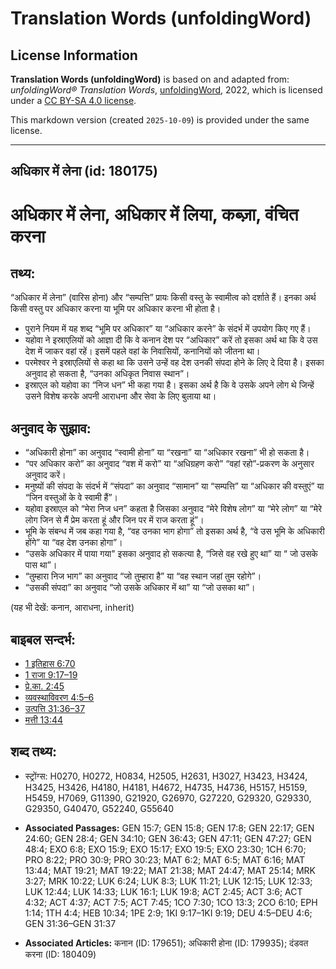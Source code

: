 # Translation Words (unfoldingWord)

## License Information

**Translation Words (unfoldingWord)** is based on and adapted from: _unfoldingWord® Translation Words_, [unfoldingWord](https://unfoldingword.org/utw), 2022, which is licensed under a [CC BY-SA 4.0 license](https://creativecommons.org/licenses/by-sa/4.0/legalcode.en).

This markdown version (created `2025-10-09`) is provided under the same license.



--------------------------------

## अधिकार में लेना (id: 180175)

अधिकार में लेना, अधिकार में लिया, कब्ज़ा, वंचित करना
====================================================

तथ्य:
-----

“अधिकार में लेना” (वारिस होना) और “सम्पत्ति” प्रायः किसी वस्तु के स्वामीत्व को दर्शाते हैं। इनका अर्थ किसी वस्तु पर अधिकार करना या भूमि पर अधिकार करना भी होता है।

* पुराने नियम में यह शब्द “भूमि पर अधिकार” या “अधिकार करने” के संदर्भ में उपयोग किए गए हैं।
* यहोवा ने इस्राएलियों को आज्ञा दी कि वे कनान देश पर “अधिकार” करें तो इसका अर्थ था कि वे उस देश में जाकर वहां रहें। इसमें पहले वहां के निवासियों, कनानियों को जीतना था।
* परमेश्वर ने इस्राएलियों से कहा था कि उसने उन्हें वह देश उनकी संपदा होने के लिए दे दिया है। इसका अनुवाद हो सकता है, “उनका अधिकृत निवास स्थान”।
* इस्राएल को यहोवा का “निज धन” भी कहा गया है। इसका अर्थ है कि वे उसके अपने लोग थे जिन्हें उसने विशेष करके अपनी आराधना और सेवा के लिए बुलाया था।

अनुवाद के सुझाव:
----------------

* “अधिकारी होना” का अनुवाद “स्वामी होना” या “रखना” या “अधिकार रखना” भी हो सकता है।
* “पर अधिकार करो” का अनुवाद “वश में करो” या “अधिग्रहण करो” “वहां रहो”\-प्रकरण के अनुसार अनुवाद करें।
* मनुष्यों की संपदा के संदर्भ में “संपदा” का अनुवाद “सामान” या “सम्पत्ति” या “अधिकार की वस्तुएं” या “जिन वस्तुओं के वे स्वामी हैं”।
* यहोवा इस्राएल को “मेरा निज धन” कहता है जिसका अनुवाद “मेरे विशेष लोग” या “मेरे लोग” या “मेरे लोग जिन से मैं प्रेम करता हूं और जिन पर में राज करता हूं”।
* भूमि के संबन्ध में जब कहा गया है, “वह उनका भाग होगा” तो इसका अर्थ है, “वे उस भूमि के अधिकारी होंगे” या “वह देश उनका होगा”।
* “उसके अधिकार में पाया गया" इसका अनुवाद हो सकत्या है, “जिसे वह रखे हुए था” या “ जो उसके पास था”।
* “तुम्हारा निज भाग” का अनुवाद “जो तुम्हारा है” या “वह स्थान जहां तुम रहोगे”।
* “उसकी संपदा” का अनुवाद “जो उसके अधिकार में था” या “जो उसका था”।

(यह भी देखें: कनान, आराधना, inherit)

बाइबल सन्दर्भ:
--------------

* [1 इतिहास 6:70](https://ref.ly/1Chr0:0)
* [1 राजा 9:17–19](https://ref.ly/1Kgs0:0)
* [प्रे.का. 2:45](https://ref.ly/Acts2:45)
* [व्यवस्थाविवरण 4:5–6](https://ref.ly/Deut4:5-Deut4:6)
* [उत्पत्ति 31:36–37](https://ref.ly/Gen31:36-Gen31:37)
* [मत्ती 13:44](https://ref.ly/Matt13:44)

शब्द तथ्य:
----------

* स्ट्रोंग्स: H0270, H0272, H0834, H2505, H2631, H3027, H3423, H3424, H3425, H3426, H4180, H4181, H4672, H4735, H4736, H5157, H5159, H5459, H7069, G11390, G21920, G26970, G27220, G29320, G29330, G29350, G40470, G52240, G55640

* **Associated Passages:** GEN 15:7; GEN 15:8; GEN 17:8; GEN 22:17; GEN 24:60; GEN 28:4; GEN 34:10; GEN 36:43; GEN 47:11; GEN 47:27; GEN 48:4; EXO 6:8; EXO 15:9; EXO 15:17; EXO 19:5; EXO 23:30; 1CH 6:70; PRO 8:22; PRO 30:9; PRO 30:23; MAT 6:2; MAT 6:5; MAT 6:16; MAT 13:44; MAT 19:21; MAT 19:22; MAT 21:38; MAT 24:47; MAT 25:14; MRK 3:27; MRK 10:22; LUK 6:24; LUK 8:3; LUK 11:21; LUK 12:15; LUK 12:33; LUK 12:44; LUK 14:33; LUK 16:1; LUK 19:8; ACT 2:45; ACT 3:6; ACT 4:32; ACT 4:37; ACT 7:5; ACT 7:45; 1CO 7:30; 1CO 13:3; 2CO 6:10; EPH 1:14; 1TH 4:4; HEB 10:34; 1PE 2:9; 1KI 9:17–1KI 9:19; DEU 4:5–DEU 4:6; GEN 31:36–GEN 31:37
* **Associated Articles:** कनान (ID: 179651); अधिकारी होना (ID: 179935); दंडवत करना (ID: 180409)

